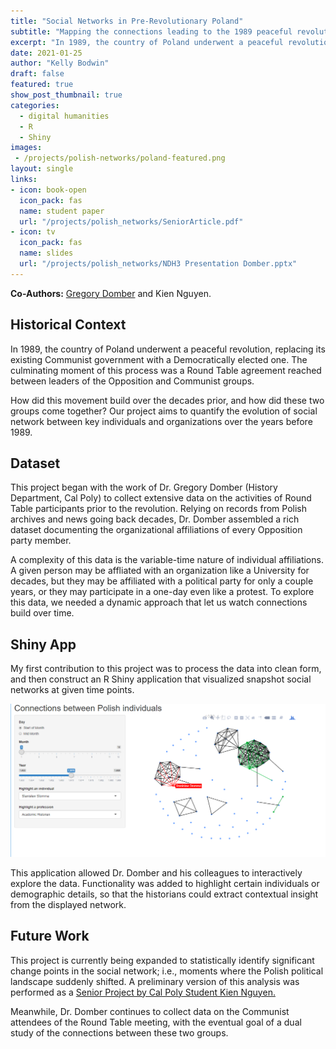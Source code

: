 ```yaml
---
title: "Social Networks in Pre-Revolutionary Poland"
subtitle: "Mapping the connections leading to the 1989 peaceful revolution."
excerpt: "In 1989, the country of Poland underwent a peaceful revolution, replacing its existing Communist government with a Democratically elected one.   This project is a statistical study of the social networks between key organizations and individuals in the years leading up to the revolution."
date: 2021-01-25
author: "Kelly Bodwin"
draft: false
featured: true
show_post_thumbnail: true
categories:
  - digital humanities
  - R
  - Shiny
images:
 - /projects/polish-networks/poland-featured.png
layout: single
links:
- icon: book-open
  icon_pack: fas
  name: student paper
  url: "/projects/polish_networks/SeniorArticle.pdf"
- icon: tv
  icon_pack: fas
  name: slides
  url: "/projects/polish_networks/NDH3 Presentation Domber.pptx"
---
```


**Co-Authors:**  [Gregory Domber](https://history.calpoly.edu/faculty/greg-domber) and Kien Nguyen.

## Historical Context

In 1989, the country of Poland underwent a peaceful revolution, replacing its existing Communist government with a Democratically elected one.  The culminating moment of this process was a Round Table agreement reached between leaders of the Opposition and Communist groups. 

How did this movement build over the decades prior, and how did these two groups come together?  Our project aims to quantify the evolution of social network between key individuals and organizations over the years before 1989.

## Dataset

This project began with the work of Dr. Gregory Domber (History Department, Cal Poly) to collect extensive data on the activities of Round Table participants prior to the revolution.  Relying on records from Polish archives and news going back decades, Dr. Domber assembled a rich dataset documenting the organizational affiliations of every Opposition party member.

A complexity of this data is the variable-time nature of individual affiliations.  A given person may be affliated with an organization like a University for decades, but they may be affiliated with a political party for only a couple years, or they may participate in a one-day even like a protest.  To explore this data, we needed a dynamic approach that let us watch connections build over time.

## Shiny App

My first contribution to this project was to process the data into clean form, and then construct an R Shiny application that visualized snapshot social networks at given time points.

![](Invid_Network_Screenshot.png)


This application allowed Dr. Domber and his colleagues to interactively explore the data.  Functionality was added to highlight certain individuals or demographic details, so that the historians could extract contextual insight from the displayed network.

## Future Work

This project is currently being expanded to statistically identify significant change points in the social network; i.e., moments where the Polish political landscape suddenly shifted.  A preliminary version of this analysis was performed as a [Senior Project by Cal Poly Student Kien Nguyen.](/projects/polish_networks/SeniorArticle.pdf)

Meanwhile, Dr. Domber continues to collect data on the Communist attendees of the Round Table meeting, with the eventual goal of a dual study of the connections between these two groups.






